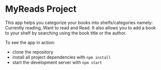 # MyReads Project

This app helps you categorize your books into shelfs/categories namely: Currently reading, Want to read and Read. It also allows you to add a book to your shelf by searching using the book title or the author.


To see the app in action:
* clone the repository
* install all project dependencies with `npm install`
* start the development server with `npm start`
